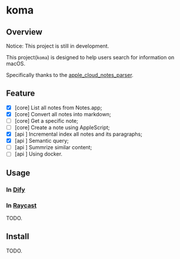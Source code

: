 # koma

## Overview

Notice: This project is still in development.

This project(`koma`) is designed to help users search for information on macOS.

Specifically thanks to the [apple_cloud_notes_parser](https://github.com/threeplanetssoftware/apple_cloud_notes_parser).


## Feature

- [x] [core] List all notes from Notes.app;
- [x] [core] Convert all notes into markdown;
- [ ] [core] Get a specific note;
- [ ] [core] Create a note using AppleScript;
- [x] [api ] Incremental index all notes and its paragraphs;
- [x] [api ] Semantic query;
- [ ] [api ] Summrize similar content;
- [ ] [api ] Using docker.

## Usage 

### In [Dify](https://dify.ai)

### In [Raycast](https://www.raycast.com)

TODO.

## Install

TODO.



